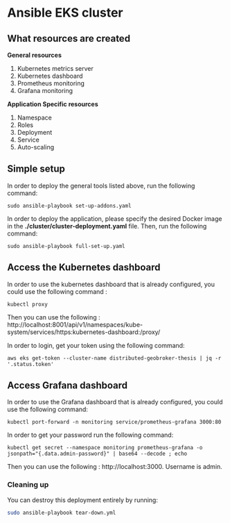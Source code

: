 # Ansible EKS cluster 


## What resources are created
    
**General resources** 
1. Kubernetes metrics server
2. Kubernetes dashboard
3. Prometheus monitoring
4. Grafana monitoring   

**Application Specific resources**
1. Namespace
2. Roles
3. Deployment
4. Service
5. Auto-scaling

## Simple setup

In order to deploy the general tools listed above, run the following command: 
```
sudo ansible-playbook set-up-addons.yaml
```

In order to deploy the application, please specify the desired Docker image in the **./cluster/cluster-deployment.yaml** file. Then, run the following command: 
```
sudo ansible-playbook full-set-up.yaml
```

## Access the Kubernetes dashboard
In order to use the kubernetes dashboard that is already configured, you could use the following command : 
```
kubectl proxy
```
Then you can use the following : http://localhost:8001/api/v1/namespaces/kube-system/services/https:kubernetes-dashboard:/proxy/

In order to login, get your token using the following command:
```
aws eks get-token --cluster-name distributed-geobroker-thesis | jq -r '.status.token'
```

## Access Grafana dashboard
In order to use the Grafana dashboard that is already configured, you could use the following command: 
```
kubectl port-forward -n monitoring service/prometheus-grafana 3000:80
```

In order to get your password run the following command: 
```
kubectl get secret --namespace monitoring prometheus-grafana -o jsonpath="{.data.admin-password}" | base64 --decode ; echo
```

Then you can use the following : http://localhost:3000. Username is admin.


### Cleaning up

You can destroy this deployment entirely by running:

```bash
sudo ansible-playbook tear-down.yml
```